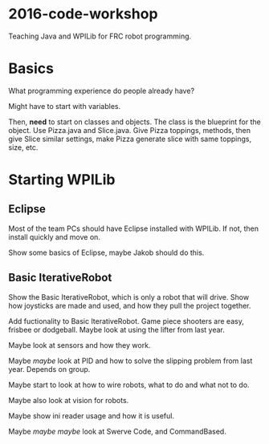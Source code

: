 # 2016-code-workshop

Teaching Java and WPILib for FRC robot programming.

# Basics

What programming experience do people already have?

Might have to start with variables.

Then, **need** to start on classes and objects. The class is the blueprint for the object. Use Pizza.java and Slice.java. Give Pizza toppings, methods, then give Slice similar settings, make Pizza generate slice with same toppings, size, etc.

# Starting WPILib

## Eclipse

Most of the team PCs should have Eclipse installed with WPILib. If not, then install quickly and move on.

Show some basics of Eclipse, maybe Jakob should do this.

## Basic IterativeRobot

Show the Basic IterativeRobot, which is only a robot that will drive. Show how joysticks are made and used, and how they pull the project together.

Add fuctionality to Basic IterativeRobot. Game piece shooters are easy, frisbee or dodgeball. Maybe look at using the lifter from last year.

Maybe look at sensors and how they work.

Maybe *maybe* look at PID and how to solve the slipping problem from last year. Depends on group.

Maybe start to look at how to wire robots, what to do and what not to do.

Maybe also look at vision for robots.

Maybe show ini reader usage and how it is useful.

Maybe *maybe* *maybe* look at Swerve Code, and CommandBased.
